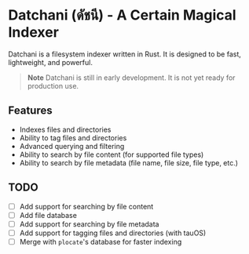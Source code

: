 # Datchani (ดัชนี) - A Certain Magical Indexer
Datchani is a filesystem indexer written in Rust. It is designed to be fast, lightweight, and powerful.

> **Note**
> Datchani is still in early development. It is not yet ready for production use.

## Features
- Indexes files and directories
- Ability to tag files and directories
- Advanced querying and filtering
- Ability to search by file content (for supported file types)
- Ability to search by file metadata (file name, file size, file type, etc.)


## TODO
- [ ] Add support for searching by file content
- [ ] Add file database
- [ ] Add support for searching by file metadata
- [ ] Add support for tagging files and directories (with tauOS)
- [ ] Merge with `plocate`'s database for faster indexing
